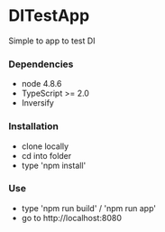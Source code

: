 # DITestApp
Simple to app to test DI

### Dependencies
* node 4.8.6
* TypeScript >= 2.0
* Inversify

### Installation
* clone locally
* cd into folder
* type 'npm install' 

### Use
* type 'npm run build' / 'npm run app'
* go to http://localhost:8080
